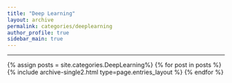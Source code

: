 ```yaml
---
title: "Deep Learning"
layout: archive
permalink: categories/deeplearning
author_profile: true
sidebar_main: true
---
```


<!-- 공백이 포함되어 있는 카테고리 이름의 경우 site.categories.['a b c'] 이런식으로! -->

***

{% assign posts = site.categories.DeepLearning%}
{% for post in posts %} {% include archive-single2.html type=page.entries_layout %} {% endfor %}
